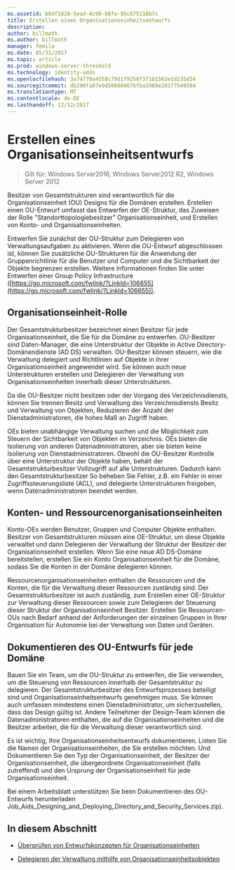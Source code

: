 ```yaml
---
ms.assetid: b8df1828-5ead-4c90-b0fe-95c675116b7c
title: Erstellen eines Organisationseinheitsentwurfs
description: 
author: billmath
ms.author: billmath
manager: femila
ms.date: 05/31/2017
ms.topic: article
ms.prod: windows-server-threshold
ms.technology: identity-adds
ms.openlocfilehash: 3a74770a4558c79d1f9250f37181562e1d235d34
ms.sourcegitcommit: db290fa07e9d50686667bfba3969e20377548504
ms.translationtype: MT
ms.contentlocale: de-DE
ms.lasthandoff: 12/12/2017
---
```

# <a name="creating-an-organizational-unit-design"></a>Erstellen eines Organisationseinheitsentwurfs

>Gilt für: Windows Server2016, Windows Server2012 R2, Windows Server 2012

Besitzer von Gesamtstrukturen sind verantwortlich für die Organisationseinheit (OU) Designs für die Domänen erstellen. Erstellen einen OU-Entwurf umfasst das Entwerfen der OE-Struktur, das Zuweisen der Rolle "Standorttopologiebesitzer" Organisationseinheit, und Erstellen von Konto- und Organisationseinheiten.  
  
Entwerfen Sie zunächst der OU-Struktur zum Delegieren von Verwaltungsaufgaben zu aktivieren. Wenn die OU-Entwurf abgeschlossen ist, können Sie zusätzliche OU-Strukturen für die Anwendung der Gruppenrichtlinie für die Benutzer und Computer und die Sichtbarkeit der Objekte begrenzen erstellen. Weitere Informationen finden Sie unter Entwerfen einer Group Policy Infrastructure ([https://go.microsoft.com/fwlink/?LinkId=106655](https://go.microsoft.com/fwlink/?LinkId=106655)).  
  
## <a name="ou-owner-role"></a>Organisationseinheit-Rolle  
Der Gesamtstrukturbesitzer bezeichnet einen Besitzer für jede Organisationseinheit, die Sie für die Domäne zu entwerfen. OU-Besitzer sind Daten-Manager, die eine Unterstruktur der Objekte in Active Directory-Domänendienste (AD DS) verwalten. OU-Besitzer können steuern, wie die Verwaltung delegiert und Richtlinien auf Objekte in ihrer Organisationseinheit angewendet wird. Sie können auch neue Unterstrukturen erstellen und Delegieren der Verwaltung von Organisationseinheiten innerhalb dieser Unterstrukturen.  
  
Da die OU-Besitzer nicht besitzen oder der Vorgang des Verzeichnisdiensts, können Sie trennen Besitz und Verwaltung des Verzeichnisdiensts Besitz und Verwaltung von Objekten, Reduzieren der Anzahl der Dienstadministratoren, die hohes Maß an Zugriff haben.  
  
OEs bieten unabhängige Verwaltung suchen und die Möglichkeit zum Steuern der Sichtbarkeit von Objekten im Verzeichnis. OEs bieten die Isolierung von anderen Datenadministratoren, aber sie bieten keine Isolierung von Dienstadministratoren. Obwohl die OU-Besitzer Kontrolle über eine Unterstruktur der Objekte haben, behält der Gesamtstrukturbesitzer Vollzugriff auf alle Unterstrukturen. Dadurch kann den Gesamtstrukturbesitzer So beheben Sie Fehler, z.B. ein Fehler in einer Zugriffssteuerungsliste (ACL), und delegierte Unterstrukturen freigeben, wenn Datenadministratoren beendet werden.  
  
## <a name="account-ous-and-resource-ous"></a>Konten- und Ressourcenorganisationseinheiten  
Konto-OEs werden Benutzer, Gruppen und Computer Objekte enthalten. Besitzer von Gesamtstrukturen müssen eine OE-Struktur, um diese Objekte verwaltet und dann Delegieren der Verwaltung der Struktur der Besitzer der Organisationseinheit erstellen. Wenn Sie eine neue AD DS-Domäne bereitstellen, erstellen Sie ein Konto Organisationseinheit für die Domäne, sodass Sie die Konten in der Domäne delegieren können.  
  
Ressourcenorganisationseinheiten enthalten die Ressourcen und die Konten, die für die Verwaltung dieser Ressourcen zuständig sind. Der Gesamtstrukturbesitzer ist auch zuständig, zum Erstellen einer OE-Struktur zur Verwaltung dieser Ressourcen sowie zum Delegieren der Steuerung dieser Struktur der Organisationseinheit Besitzer. Erstellen Sie Ressourcen-OUs nach Bedarf anhand der Anforderungen der einzelnen Gruppen in Ihrer Organisation für Autonomie bei der Verwaltung von Daten und Geräten.  
  
## <a name="documenting-the-ou-design-for-each-domain"></a>Dokumentieren des OU-Entwurfs für jede Domäne  
Bauen Sie ein Team, um die OU-Struktur zu entwerfen, die Sie verwenden, um die Steuerung von Ressourcen innerhalb der Gesamtstruktur zu delegieren. Der Gesamtstrukturbesitzer des Entwurfsprozesses beteiligt sind und Organisationseinheitsentwurfs genehmigen muss. Sie können auch umfassen mindestens einen Dienstadministrator, um sicherzustellen, dass das Design gültig ist. Andere Teilnehmer der Design-Team können die Datenadministratoren enthalten, die auf die Organisationseinheiten und die Besitzer arbeiten, die für die Verwaltung dieser verantwortlich sind.  
  
Es ist wichtig, Ihre Organisationseinheitsentwurfs dokumentieren. Listen Sie die Namen der Organisationseinheiten, die Sie erstellen möchten. Und Dokumentieren Sie den Typ der Organisationseinheit, der Besitzer der Organisationseinheit, die übergeordnete Organisationseinheit (falls zutreffend) und den Ursprung der Organisationseinheit für jede Organisationseinheit.  
  
Bei einem Arbeitsblatt unterstützen Sie beim Dokumentieren des OU-Entwurfs herunterladen Job_Aids_Designing_and_Deploying_Directory_and_Security_Services.zip).  
  
## <a name="in-this-section"></a>In diesem Abschnitt  
  
-   [Überprüfen von Entwurfskonzepten für Organisationseinheiten](../../ad-ds/plan/Reviewing-OU-Design-Concepts.md)  
  
-   [Delegieren der Verwaltung mithilfe von Organisationseinheitsobjekten](../../ad-ds/plan/Delegating-Administration-by-Using-OU-Objects.md)  
  


